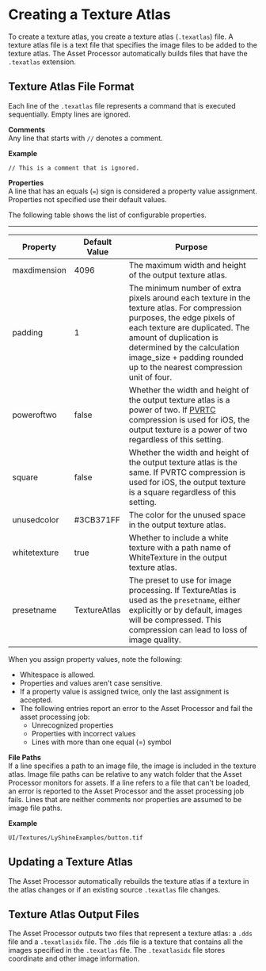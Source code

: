 # Creating a Texture Atlas<a name="ui-editor-texture-atlases-creating"></a>

To create a texture atlas, you create a texture atlas \(`.texatlas`\) file\. A texture atlas file is a text file that specifies the image files to be added to the texture atlas\. The Asset Processor automatically builds files that have the `.texatlas` extension\.

## Texture Atlas File Format<a name="ui-editor-texture-atlases-file-format"></a>

Each line of the `.texatlas` file represents a command that is executed sequentially\. Empty lines are ignored\.

**Comments**  
Any line that starts with `//` denotes a comment\.

**Example**  

```
// This is a comment that is ignored.
```

**Properties**  
A line that has an equals \(`=`\) sign is considered a property value assignment\. Properties not specified use their default values\.

The following table shows the list of configurable properties\.


****  

| Property | Default Value | Purpose | 
| --- | --- | --- | 
| maxdimension | 4096 | The maximum width and height of the output texture atlas\. | 
| padding | 1 | The minimum number of extra pixels around each texture in the texture atlas\. For compression purposes, the edge pixels of each texture are duplicated\. The amount of duplication is determined by the calculation image\_size \+ padding rounded up to the nearest compression unit of four\. | 
| poweroftwo | false |  Whether the width and height of the output texture atlas is a power of two\. If [PVRTC](https://en.wikipedia.org/wiki/PVRTC) compression is used for iOS, the output texture is a power of two regardless of this setting\. | 
| square | false |  Whether the width and height of the output texture atlas is the same\. If PVRTC compression is used for iOS, the output texture is a square regardless of this setting\.  | 
| unusedcolor | \#3CB371FF | The color for the unused space in the output texture atlas\. | 
| whitetexture | true | Whether to include a white texture with a path name of WhiteTexture in the output texture atlas\. | 
| presetname | TextureAtlas |  The preset to use for image processing\. If TextureAtlas is used as the `presetname`, either explicitly or by default, images will be compressed\. This compression can lead to loss of image quality\.  | 

When you assign property values, note the following:
+ Whitespace is allowed\.
+ Properties and values aren't case sensitive\.
+ If a property value is assigned twice, only the last assignment is accepted\.
+ The following entries report an error to the Asset Processor and fail the asset processing job:
  + Unrecognized properties
  + Properties with incorrect values
  + Lines with more than one equal \(=\) symbol

**File Paths**  
If a line specifies a path to an image file, the image is included in the texture atlas\. Image file paths can be relative to any watch folder that the Asset Processor monitors for assets\. If a line refers to a file that can't be loaded, an error is reported to the Asset Processor and the asset processing job fails\. Lines that are neither comments nor properties are assumed to be image file paths\. 

**Example**  

```
UI/Textures/LyShineExamples/button.tif
```

## Updating a Texture Atlas<a name="ui-editor-texture-atlases-updating"></a>

The Asset Processor automatically rebuilds the texture atlas if a texture in the atlas changes or if an existing source `.texatlas` file changes\.

## Texture Atlas Output Files<a name="ui-editor-texture-atlases-texture-atlas-output-files"></a>

The Asset Processor outputs two files that represent a texture atlas: a `.dds` file and a `.texatlasidx` file\. The `.dds` file is a texture that contains all the images specified in the `.texatlas` file\. The `.texatlasidx` file stores coordinate and other image information\.